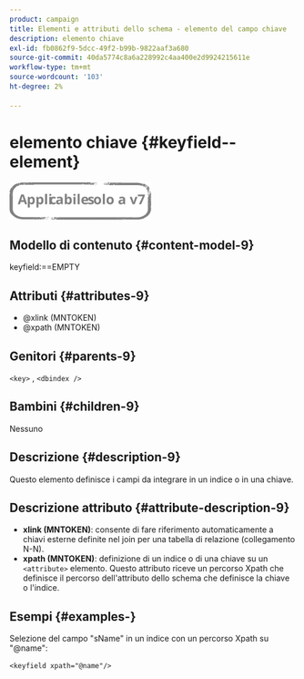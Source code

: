 ```yaml
---
product: campaign
title: Elementi e attributi dello schema - elemento del campo chiave
description: elemento chiave
exl-id: fb0862f9-5dcc-49f2-b99b-9822aaf3a680
source-git-commit: 40da5774c8a6a228992c4aa400e2d9924215611e
workflow-type: tm+mt
source-wordcount: '103'
ht-degree: 2%

---
```


# elemento chiave {#keyfield--element}

![](../../../assets/v7-only.svg)

## Modello di contenuto {#content-model-9}

keyfield:==EMPTY

## Attributi {#attributes-9}

* @xlink (MNTOKEN)
* @xpath (MNTOKEN)

## Genitori {#parents-9}

`<key>`  ,  `<dbindex />`

## Bambini {#children-9}

Nessuno

## Descrizione {#description-9}

Questo elemento definisce i campi da integrare in un indice o in una chiave.

## Descrizione attributo {#attribute-description-9}

* **xlink (MNTOKEN)**: consente di fare riferimento automaticamente a chiavi esterne definite nel join per una tabella di relazione (collegamento N-N).
* **xpath (MNTOKEN)**: definizione di un indice o di una chiave su un `<attribute>`  elemento. Questo attributo riceve un percorso Xpath che definisce il percorso dell&#39;attributo dello schema che definisce la chiave o l&#39;indice.

## Esempi {#examples-}

Selezione del campo &quot;sName&quot; in un indice con un percorso Xpath su &quot;@name&quot;:

```
<keyfield xpath="@name"/>
```
